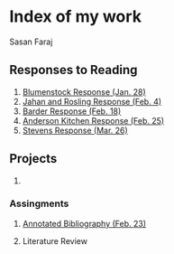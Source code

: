 # Index of my work

Sasan Faraj

## Responses to Reading

1. [Blumenstock Response (Jan. 28)](https://sasan-faraj.github.io/workshop/blumenstock) 
2. [Jahan and Rosling Response (Feb. 4)](https://sasan-faraj.github.io/workshop/jahan_rosling)
3. [Barder Response (Feb. 18)](https://sasan-faraj.github.io/workshop/barder_response)
4. [Anderson Kitchen Response (Feb. 25)](https://sasan-faraj.github.io/workshop/anderson_kitchen_response)
5. [Stevens Response (Mar. 26)](https://sasan-faraj.github.io/workshop/stevens)

## Projects
1.



### Assingments

1. [Annotated Bibliography (Feb. 23)](https://sasan-faraj.github.io/workshop/assignment_one) 
  
2. Literature Review


